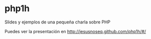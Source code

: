 php1h
=====

Slides y ejemplos de una pequeña charla sobre PHP

Puedes ver la presentación en http://jesusnoseq.github.com/php1h/#/